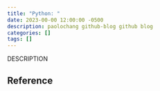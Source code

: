 ```yaml
---
title: "Python: "
date: 2023-00-00 12:00:00 -0500
description: paolochang github-blog github blog
categories: []
tags: []
---
```


DESCRIPTION

##

## Reference

